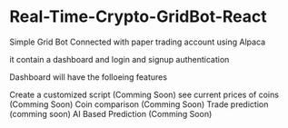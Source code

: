 # Real-Time-Crypto-GridBot-React
Simple Grid Bot Connected with paper trading account using Alpaca

it contain a dashboard and login and signup authentication

Dashboard will have the folloeing features

Create a customized script (Comming Soon)
see current prices of coins (Comming Soon)
Coin comparison (Comming Soon)
Trade prediction (comming soon)
AI Based Prediction (Comming Soon)

